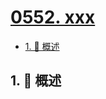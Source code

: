 # [0552. xxx](https://github.com/Tdahuyou/TNotes.leetcode/tree/main/notes/0552.%20xxx)

<!-- region:toc -->

- [1. 📝 概述](#1--概述)

<!-- endregion:toc -->

## 1. 📝 概述
